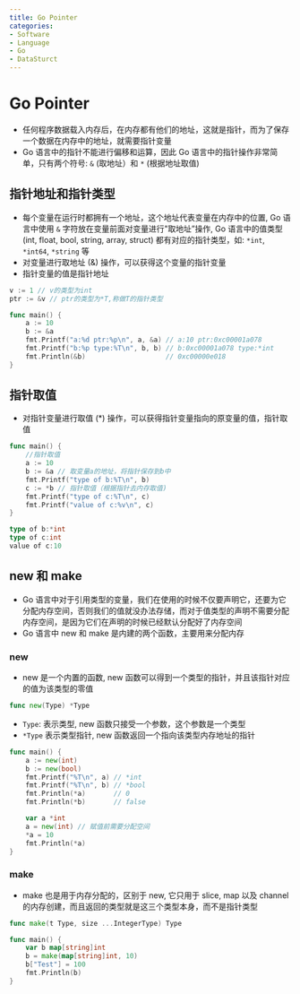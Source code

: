 ```yaml
---
title: Go Pointer
categories:
- Software
- Language
- Go
- DataSturct
---
```

# Go Pointer

- 任何程序数据载入内存后，在内存都有他们的地址，这就是指针，而为了保存一个数据在内存中的地址，就需要指针变量
- Go 语言中的指针不能进行偏移和运算，因此 Go 语言中的指针操作非常简单，只有两个符号: `&` (取地址）和 `*` (根据地址取值)

## 指针地址和指针类型

- 每个变量在运行时都拥有一个地址，这个地址代表变量在内存中的位置, Go 语言中使用 `&` 字符放在变量前面对变量进行"取地址”操作, Go 语言中的值类型 (int, float, bool, string, array, struct) 都有对应的指针类型，如: `*int`, `*int64`, `*string` 等
- 对变量进行取地址 (&) 操作，可以获得这个变量的指针变量
- 指针变量的值是指针地址

```go
v := 1 // v的类型为int
ptr := &v // ptr的类型为*T,称做T的指针类型
```

```go
func main() {
	a := 10
	b := &a
	fmt.Printf("a:%d ptr:%p\n", a, &a) // a:10 ptr:0xc00001a078
	fmt.Printf("b:%p type:%T\n", b, b) // b:0xc00001a078 type:*int
	fmt.Println(&b)                    // 0xc00000e018
}
```

## 指针取值

- 对指针变量进行取值 (*) 操作，可以获得指针变量指向的原变量的值，指针取值

```go
func main() {
	//指针取值
	a := 10
	b := &a // 取变量a的地址，将指针保存到b中
	fmt.Printf("type of b:%T\n", b)
	c := *b // 指针取值（根据指针去内存取值)
	fmt.Printf("type of c:%T\n", c)
	fmt.Printf("value of c:%v\n", c)
}
```

```go
type of b:*int
type of c:int
value of c:10
```

## new 和 make

- Go 语言中对于引用类型的变量，我们在使用的时候不仅要声明它，还要为它分配内存空间，否则我们的值就没办法存储，而对于值类型的声明不需要分配内存空间，是因为它们在声明的时候已经默认分配好了内存空间
- Go 语言中 new 和 make 是内建的两个函数，主要用来分配内存

### new

- new 是一个内置的函数, new 函数可以得到一个类型的指针，并且该指针对应的值为该类型的零值

```go
func new(Type) *Type
```

- `Type`: 表示类型, new 函数只接受一个参数，这个参数是一个类型
- `*Type` 表示类型指针, new 函数返回一个指向该类型内存地址的指针

```go
func main() {
	a := new(int)
	b := new(bool)
	fmt.Printf("%T\n", a) // *int
	fmt.Printf("%T\n", b) // *bool
	fmt.Println(*a)       // 0
	fmt.Println(*b)       // false

	var a *int
	a = new(int) // 赋值前需要分配空间
	*a = 10
	fmt.Println(*a)
}
```

### make

- make 也是用于内存分配的，区别于 new, 它只用于 slice, map 以及 channel 的内存创建，而且返回的类型就是这三个类型本身，而不是指针类型

```go
func make(t Type, size ...IntegerType) Type
```

```go
func main() {
	var b map[string]int
	b = make(map[string]int, 10)
	b["Test"] = 100
	fmt.Println(b)
}
```
